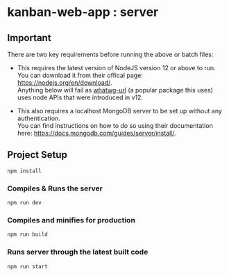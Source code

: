 # kanban-web-app : server

## Important
There are two key requirements before running the above or batch files:

- This requires the latest version of NodeJS version 12 or above to run. <br /> You can download it from their offical page: https://nodejs.org/en/download/. <br />
Anything below will fail as [whatwg-url](https://www.npmjs.com/package/whatwg-url) (a popular package this uses) uses node APIs that were introduced in v12.

- This also requires a localhost MongoDB server to be set up without any authentication. <br /> You can find instructions on how to do so using their documentation here: https://docs.mongodb.com/guides/server/install/.


## Project Setup
```
npm install
```

### Compiles & Runs the server
```
npm run dev
```

### Compiles and minifies for production
```
npm run build
```


### Runs server through the latest built code
```
npm run start
```
